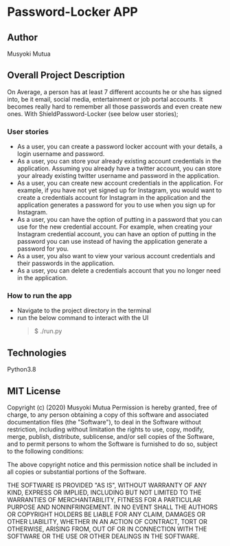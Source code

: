 # Password-Locker APP
## Author 
Musyoki Mutua

## Overall Project Description

On Average, a person has at least 7 different accounts he or she has signed into, be it email, social media, entertainment or job portal accounts. It becomes really hard to remember all those passwords and even create new ones.
With ShieldPassword-Locker (see below user stories);  

### User stories
* As a user, you can create a password locker account with your details, a login username and password.
* As a user, you can store your already existing account credentials in the application. Assuming you already have a twitter account, you can store your already existing twitter username and password in the application.
* As a user, you can create new account credentials in the application. For example, if you have not yet signed up for Instagram, you would want to create a credentials account for Instagram in the application and the application generates a password for you to use when you sign up for Instagram.
* As a user, you can have the option of putting in a password that you can use for the new credential account. For example, when creating your Instagram credential account, you can have an option of putting in the password you can use instead of having the application generate a password for you.
* As a user, you also want to view your various account credentials and their passwords in the application.
* As a user, you can delete a credentials account that you no longer need in the application.


### How to run the app
* Navigate to the project directory in the terminal
* run the below command to interact with the UI 
    > $ ./run.py


## Technologies
Python3.8

## MIT License

Copyright (c) (2020) Musyoki Mutua Permission is hereby granted, free of charge, to any person obtaining a copy of this software and associated documentation files (the "Software"), to deal in the Software without restriction, including without limitation the rights to use, copy, modify, merge, publish, distribute, sublicense, and/or sell copies of the Software, and to permit persons to whom the Software is furnished to do so, subject to the following conditions:

The above copyright notice and this permission notice shall be included in all copies or substantial portions of the Software.

THE SOFTWARE IS PROVIDED "AS IS", WITHOUT WARRANTY OF ANY KIND, EXPRESS OR IMPLIED, INCLUDING BUT NOT LIMITED TO THE WARRANTIES OF MERCHANTABILITY, FITNESS FOR A PARTICULAR PURPOSE AND NONINFRINGEMENT. IN NO EVENT SHALL THE AUTHORS OR COPYRIGHT HOLDERS BE LIABLE FOR ANY CLAIM, DAMAGES OR OTHER LIABILITY, WHETHER IN AN ACTION OF CONTRACT, TORT OR OTHERWISE, ARISING FROM, OUT OF OR IN CONNECTION WITH THE SOFTWARE OR THE USE OR OTHER DEALINGS IN THE SOFTWARE.
